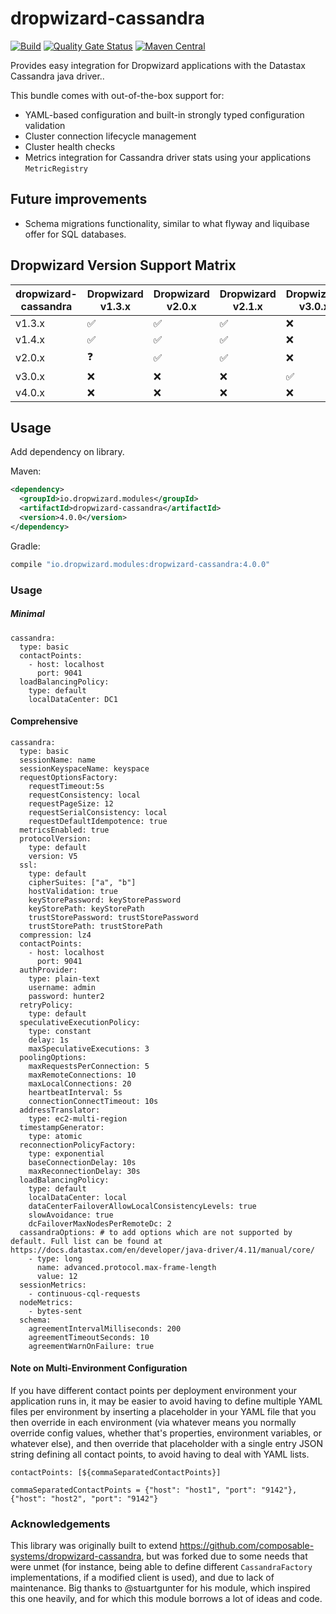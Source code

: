 # dropwizard-cassandra

[![Build](https://github.com/dropwizard/dropwizard-cassandra/actions/workflows/build.yml/badge.svg?branch=4.0.x)](https://github.com/dropwizard/dropwizard-cassandra/actions/workflows/build.yml)
[![Quality Gate Status](https://sonarcloud.io/api/project_badges/measure?project=dropwizard_dropwizard-cassandra&metric=alert_status)](https://sonarcloud.io/dashboard?id=dropwizard_dropwizard-cassandra)
[![Maven Central](https://maven-badges.herokuapp.com/maven-central/io.dropwizard.modules/dropwizard-cassandra/badge.svg)](https://maven-badges.herokuapp.com/maven-central/io.dropwizard.modules/dropwizard-cassandra/)

Provides easy integration for Dropwizard applications with the Datastax Cassandra java driver..

This bundle comes with out-of-the-box support for:
* YAML-based configuration and built-in strongly typed configuration validation
* Cluster connection lifecycle management
* Cluster health checks
* Metrics integration for Cassandra driver stats using your applications `MetricRegistry`

## Future improvements
* Schema migrations functionality, similar to what flyway and liquibase offer for SQL databases.

## Dropwizard Version Support Matrix
| dropwizard-cassandra | Dropwizard v1.3.x  | Dropwizard v2.0.x  | Dropwizard v2.1.x  | Dropwizard v3.0.x  | Dropwizard v4.0.x  |
|----------------------|--------------------|--------------------|--------------------|--------------------|--------------------|
| v1.3.x               | :white_check_mark: | :white_check_mark: | :white_check_mark: | :x:                | :x:                |
| v1.4.x               | :white_check_mark: | :white_check_mark: | :white_check_mark: | :x:                | :x:                |
| v2.0.x               | :question:         | :white_check_mark: | :white_check_mark: | :x:                | :x:                |
| v3.0.x               | :x:                | :x:                | :x:                | :white_check_mark: | :x:                |
| v4.0.x               | :x:                | :x:                | :x:                | :x:                | :white_check_mark: |

## Usage
Add dependency on library.

Maven:
```xml
<dependency>
  <groupId>io.dropwizard.modules</groupId>
  <artifactId>dropwizard-cassandra</artifactId>
  <version>4.0.0</version>
</dependency>
```

Gradle:
```groovy
compile "io.dropwizard.modules:dropwizard-cassandra:4.0.0"
```

### Usage

##### Minimal
```
cassandra:
  type: basic
  contactPoints:
    - host: localhost
      port: 9041
  loadBalancingPolicy:
    type: default
    localDataCenter: DC1
```

#### Comprehensive
```
cassandra:
  type: basic
  sessionName: name
  sessionKeyspaceName: keyspace
  requestOptionsFactory:
    requestTimeout:5s
    requestConsistency: local
    requestPageSize: 12
    requestSerialConsistency: local
    requestDefaultIdempotence: true
  metricsEnabled: true
  protocolVersion:
    type: default
    version: V5
  ssl:
    type: default
    cipherSuites: ["a", "b"]
    hostValidation: true
    keyStorePassword: keyStorePassword
    keyStorePath: keyStorePath
    trustStorePassword: trustStorePassword
    trustStorePath: trustStorePath
  compression: lz4
  contactPoints:
    - host: localhost
      port: 9041
  authProvider:
    type: plain-text
    username: admin
    password: hunter2
  retryPolicy:
    type: default
  speculativeExecutionPolicy:
    type: constant
    delay: 1s
    maxSpeculativeExecutions: 3
  poolingOptions:
    maxRequestsPerConnection: 5
    maxRemoteConnections: 10
    maxLocalConnections: 20
    heartbeatInterval: 5s
    connectionConnectTimeout: 10s
  addressTranslator:
    type: ec2-multi-region
  timestampGenerator:
    type: atomic
  reconnectionPolicyFactory:
    type: exponential
    baseConnectionDelay: 10s
    maxReconnectionDelay: 30s
  loadBalancingPolicy:
    type: default
    localDataCenter: local
    dataCenterFailoverAllowLocalConsistencyLevels: true
    slowAvoidance: true
    dcFailoverMaxNodesPerRemoteDc: 2
  cassandraOptions: # to add options which are not supported by default. Full list can be found at https://docs.datastax.com/en/developer/java-driver/4.11/manual/core/
    - type: long
      name: advanced.protocol.max-frame-length
      value: 12
  sessionMetrics:
    - continuous-cql-requests
  nodeMetrics:
    - bytes-sent
  schema:
    agreementIntervalMilliseconds: 200
    agreementTimeoutSeconds: 10
    agreementWarnOnFailure: true
```

#### Note on Multi-Environment Configuration
If you have different contact points per deployment environment your application runs in, it may be easier to avoid having to define multiple YAML files per environment by inserting a placeholder in your YAML file that you then override in each environment (via whatever means you normally override config values, whether that's properties, environment variables, or whatever else), and then override that placeholder with a single entry JSON string defining all contact points, to avoid having to deal with YAML lists.

```
contactPoints: [${commaSeparatedContactPoints}]

commaSeparatedContactPoints = {"host": "host1", "port": "9142"}, {"host": "host2", "port": "9142"}
```

### Acknowledgements
This library was originally built to extend https://github.com/composable-systems/dropwizard-cassandra, but was forked due to some
needs that were unmet (for instance, being able to define different `CassandraFactory` implementations, if a modified client is used), and
due to lack of maintenance. Big thanks to @stuartgunter for his module, which inspired this one heavily, and for which this module borrows
a lot of ideas and code.
